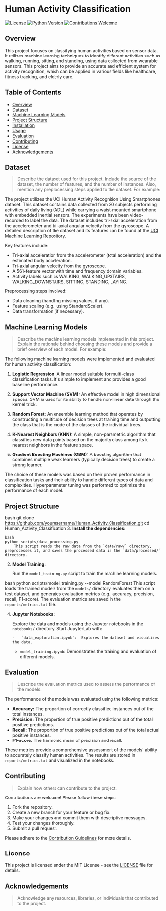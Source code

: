 
# Human Activity Classification

[![License](https://img.shields.io/badge/License-MIT-blue.svg)](https://opensource.org/licenses/MIT)
[![Python Version](https://img.shields.io/badge/Python-3.7+-blue.svg)](https://www.python.org/)
[![Contributions Welcome](https://img.shields.io/badge/Contributions-Welcome-brightgreen.svg)](https://github.com/yourusername/Human_Activity_Classification/blob/main/CONTRIBUTING.md)

## Overview

This project focuses on classifying human activities based on sensor data. It utilizes machine learning techniques to identify different activities such as walking, running, sitting, and standing, using data collected from wearable sensors. This project aims to provide an accurate and efficient system for activity recognition, which can be applied in various fields like healthcare, fitness tracking, and elderly care.

## Table of Contents

- [Overview](#overview)
- [Dataset](#dataset)
- [Machine Learning Models](#machine-learning-models)
- [Project Structure](#project-structure)
- [Installation](#installation)
- [Usage](#usage)
- [Evaluation](#evaluation)
- [Contributing](#contributing)
- [License](#license)
- [Acknowledgements](#acknowledgements)

## Dataset

> Describe the dataset used for this project. Include the source of the dataset, the number of features, and the number of instances. Also, mention any preprocessing steps applied to the dataset. For example:

The project utilizes the UCI Human Activity Recognition Using Smartphones dataset. This dataset contains data collected from 30 subjects performing activities of daily living (ADL) while carrying a waist-mounted smartphone with embedded inertial sensors. The experiments have been video-recorded to label the data. The dataset includes tri-axial acceleration from the accelerometer and tri-axial angular velocity from the gyroscope. A detailed description of the dataset and its features can be found at the [UCI Machine Learning Repository](https://archive.ics.uci.edu/ml/datasets/Human+Activity+Recognition+Using+Smartphones).

Key features include:

-   Tri-axial acceleration from the accelerometer (total acceleration) and the estimated body acceleration.
-   Tri-axial angular velocity from the gyroscope.
-   A 561-feature vector with time and frequency domain variables.
-   Activity labels such as WALKING, WALKING_UPSTAIRS, WALKING_DOWNSTAIRS, SITTING, STANDING, LAYING.

Preprocessing steps involved:

-   Data cleaning (handling missing values, if any).
-   Feature scaling (e.g., using StandardScaler).
-   Data transformation (if necessary).

## Machine Learning Models

> Describe the machine learning models implemented in this project. Explain the rationale behind choosing these models and provide a brief overview of each model. For example:

The following machine learning models were implemented and evaluated for human activity classification:

1.  **Logistic Regression:** A linear model suitable for multi-class classification tasks. It's simple to implement and provides a good baseline performance.

2.  **Support Vector Machine (SVM):** An effective model in high dimensional spaces. SVM is used for its ability to handle non-linear data through the kernel trick.

3.  **Random Forest:** An ensemble learning method that operates by constructing a multitude of decision trees at training time and outputting the class that is the mode of the classes of the individual trees.

4.  **K-Nearest Neighbors (KNN):** A simple, non-parametric algorithm that classifies new data points based on the majority class among its k nearest neighbors in the feature space.

5.  **Gradient Boosting Machines (GBM):** A boosting algorithm that combines multiple weak learners (typically decision trees) to create a strong learner.

The choice of these models was based on their proven performance in classification tasks and their ability to handle different types of data and complexities. Hyperparameter tuning was performed to optimize the performance of each model.

## Project Structure

bash
    git clone https://github.com/yourusername/Human_Activity_Classification.git
    cd Human_Activity_Classification
    3.  **Install the dependencies:**

    bash
    python scripts/data_processing.py
        This script reads the raw data from the `data/raw/` directory, preprocesses it, and saves the processed data in the `data/processed/` directory.

2.  **Model Training:**

    Run the `model_training.py` script to train the machine learning models.

bash
    python scripts/model_training.py --model RandomForest
        This script loads the trained models from the `models/` directory, evaluates them on a test dataset, and generates evaluation metrics (e.g., accuracy, precision, recall, F1-score).  The evaluation metrics are saved in the `reports/metrics.txt` file.

4.  **Jupyter Notebooks:**

    Explore the data and models using the Jupyter notebooks in the `notebooks/` directory.  Start JupyterLab with:

        -   `data_exploration.ipynb`:  Explores the dataset and visualizes the data.
    -   `model_training.ipynb`:  Demonstrates the training and evaluation of different models.

## Evaluation

> Describe the evaluation metrics used to assess the performance of the models.

The performance of the models was evaluated using the following metrics:

-   **Accuracy:** The proportion of correctly classified instances out of the total instances.
-   **Precision:** The proportion of true positive predictions out of the total positive predictions.
-   **Recall:** The proportion of true positive predictions out of the total actual positive instances.
-   **F1-score:** The harmonic mean of precision and recall.

These metrics provide a comprehensive assessment of the models' ability to accurately classify human activities. The results are stored in `reports/metrics.txt` and visualized in the notebooks.

## Contributing

> Explain how others can contribute to the project.

Contributions are welcome! Please follow these steps:

1.  Fork the repository.
2.  Create a new branch for your feature or bug fix.
3.  Make your changes and commit them with descriptive messages.
4.  Test your changes thoroughly.
5.  Submit a pull request.

Please adhere to the [Contribution Guidelines](CONTRIBUTING.md) for more details.

## License

This project is licensed under the MIT License - see the [LICENSE](LICENSE) file for details.

## Acknowledgements

> Acknowledge any resources, libraries, or individuals that contributed to the project.

